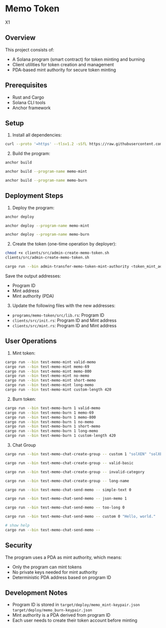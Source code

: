 # Memo Token

X1

## Overview

This project consists of:
- A Solana program (smart contract) for token minting and burning
- Client utilities for token creation and management
- PDA-based mint authority for secure token minting

## Prerequisites

- Rust and Cargo
- Solana CLI tools
- Anchor framework

## Setup

1. Install all dependencies:

```bash
curl --proto '=https' --tlsv1.2 -sSfL https://raw.githubusercontent.com/solana-developers/solana-install/main/install.sh | bash
```

2. Build the program:

```bash
anchor build
```
```bash
anchor build --program-name memo-mint
```
```bash
anchor build --program-name memo-burn
```

## Deployment Steps

1. Deploy the program:

```bash
anchor deploy
```

```bash
anchor deploy --program-name memo-mint
```

```bash
anchor deploy --program-name memo-burn
```

2. Create the token (one-time operation by deployer):

```bash
chmod +x clients/src/admin-create-memo-token.sh
clients/src/admin-create-memo-token.sh
```

```bash
cargo run --bin admin-transfer-memo-token-mint-authority <token_mint_address> <program_id>
```

Save the output addresses:
- Program ID
- Mint address
- Mint authority (PDA)

3. Update the following files with the new addresses:
- `programs/memo-token/src/lib.rs`: Program ID
- `clients/src/init.rs`: Program ID and Mint address
- `clients/src/mint.rs`: Program ID and Mint address

## User Operations

1. Mint token:

```bash
cargo run --bin test-memo-mint valid-memo
cargo run --bin test-memo-mint memo-69
cargo run --bin test-memo-mint memo-800
cargo run --bin test-memo-mint no-memo
cargo run --bin test-memo-mint short-memo
cargo run --bin test-memo-mint long-memo
cargo run --bin test-memo-mint custom-length 420
```

2. Burn token:

```bash
cargo run --bin test-memo-burn 1 valid-memo
cargo run --bin test-memo-burn 1 memo-69
cargo run --bin test-memo-burn 1 memo-800
cargo run --bin test-memo-burn 1 no-memo
cargo run --bin test-memo-burn 1 short-memo
cargo run --bin test-memo-burn 1 long-memo
cargo run --bin test-memo-burn 1 custom-length 420
```

3. Chat Group

```bash
cargo run --bin test-memo-chat-create-group -- custom 1 "solXEN" "solXEN chat group" "avatar.png" "solXEN,X1,Solana" 60

cargo run --bin test-memo-chat-create-group -- valid-basic

cargo run --bin test-memo-chat-create-group -- invalid-category

cargo run --bin test-memo-chat-create-group -- long-name
```

```bash
cargo run --bin test-memo-chat-send-memo -- simple-text 0

cargo run --bin test-memo-chat-send-memo -- json-memo 1

cargo run --bin test-memo-chat-send-memo -- too-long 0

cargo run --bin test-memo-chat-send-memo -- custom 0 "Hello, world."

# show help
cargo run --bin test-memo-chat-send-memo --
```

## Security

The program uses a PDA as mint authority, which means:
- Only the program can mint tokens
- No private keys needed for mint authority
- Deterministic PDA address based on program ID

## Development Notes

- Program ID is stored in 
    `target/deploy/memo_mint-keypair.json`
    `target/deploy/memo_burn-keypair.json`
- Mint authority is a PDA derived from program ID
- Each user needs to create their token account before minting